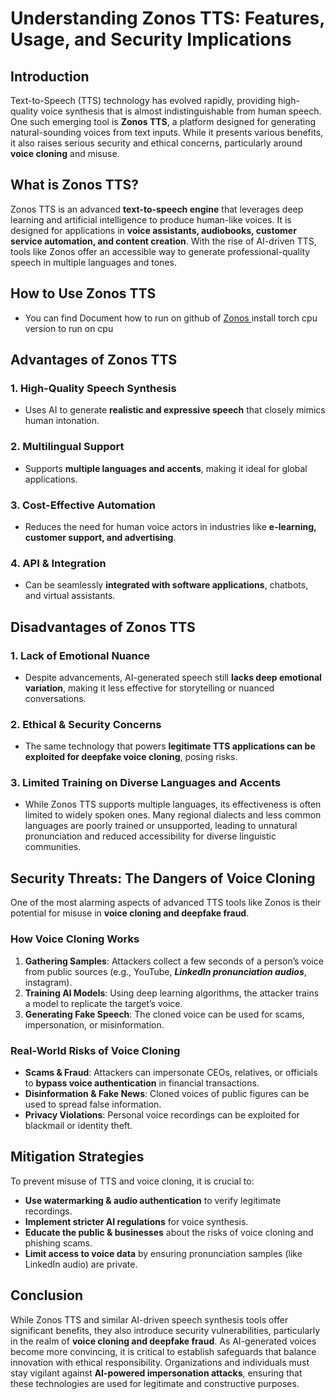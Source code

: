 # Understanding Zonos TTS: Features, Usage, and Security Implications

## Introduction
Text-to-Speech (TTS) technology has evolved rapidly, providing high-quality voice synthesis that is almost indistinguishable from human speech. One such emerging tool is **Zonos TTS**, a platform designed for generating natural-sounding voices from text inputs. While it presents various benefits, it also raises serious security and ethical concerns, particularly around **voice cloning** and misuse.

## What is Zonos TTS?
Zonos TTS is an advanced **text-to-speech engine** that leverages deep learning and artificial intelligence to produce human-like voices. It is designed for applications in **voice assistants, audiobooks, customer service automation, and content creation**. With the rise of AI-driven TTS, tools like Zonos offer an accessible way to generate professional-quality speech in multiple languages and tones.

## How to Use Zonos TTS
  - You can find Document how to run on github of  [Zonos ](https://github.com/Zyphra/Zonos) install torch cpu version to run on cpu 


## Advantages of Zonos TTS
### 1. High-Quality Speech Synthesis
   - Uses AI to generate **realistic and expressive speech** that closely mimics human intonation.
### 2. Multilingual Support
   - Supports **multiple languages and accents**, making it ideal for global applications.
### 3. Cost-Effective Automation
   - Reduces the need for human voice actors in industries like **e-learning, customer support, and advertising**.
### 4. API & Integration
   - Can be seamlessly **integrated with software applications**, chatbots, and virtual assistants.

## Disadvantages of Zonos TTS
### 1. Lack of Emotional Nuance
   - Despite advancements, AI-generated speech still **lacks deep emotional variation**, making it less effective for storytelling or nuanced conversations.
### 2. Ethical & Security Concerns
   - The same technology that powers **legitimate TTS applications can be exploited for deepfake voice cloning**, posing risks.

### 3. Limited Training on Diverse Languages and Accents

- While Zonos TTS supports multiple languages, its effectiveness is often limited to widely spoken ones. Many regional dialects and less common languages are poorly trained or unsupported, leading to unnatural pronunciation and reduced accessibility for diverse linguistic communities.


## Security Threats: The Dangers of Voice Cloning
One of the most alarming aspects of advanced TTS tools like Zonos is their potential for misuse in **voice cloning and deepfake fraud**.

### How Voice Cloning Works
1. **Gathering Samples**: Attackers collect a few seconds of a person’s voice from public sources (e.g., YouTube, ***LinkedIn pronunciation audios***, instagram).
2. **Training AI Models**: Using deep learning algorithms, the attacker trains a model to replicate the target’s voice.
3. **Generating Fake Speech**: The cloned voice can be used for scams, impersonation, or misinformation.

### Real-World Risks of Voice Cloning
- **Scams & Fraud**: Attackers can impersonate CEOs, relatives, or officials to **bypass voice authentication** in financial transactions.
- **Disinformation & Fake News**: Cloned voices of public figures can be used to spread false information.
- **Privacy Violations**: Personal voice recordings can be exploited for blackmail or identity theft.

## Mitigation Strategies
To prevent misuse of TTS and voice cloning, it is crucial to:
- **Use watermarking & audio authentication** to verify legitimate recordings.
- **Implement stricter AI regulations** for voice synthesis.
- **Educate the public & businesses** about the risks of voice cloning and phishing scams.
- **Limit access to voice data** by ensuring pronunciation samples (like LinkedIn audio) are private.

## Conclusion
While Zonos TTS and similar AI-driven speech synthesis tools offer significant benefits, they also introduce security vulnerabilities, particularly in the realm of **voice cloning and deepfake fraud**. As AI-generated voices become more convincing, it is critical to establish safeguards that balance innovation with ethical responsibility. Organizations and individuals must stay vigilant against **AI-powered impersonation attacks**, ensuring that these technologies are used for legitimate and constructive purposes.


